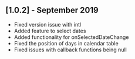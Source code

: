 ## [1.0.2] - September 2019

- Fixed version issue with intl
- Added feature to select dates
- Added functionality for onSelectedDateChange
- Fixed the position of days in calendar table
- Fixed issues with callback functions being null